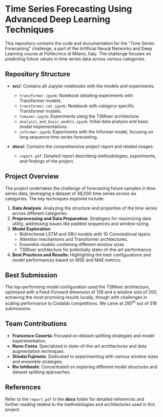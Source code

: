 # Time Series Forecasting Using Advanced Deep Learning Techniques

This repository contains the code and documentation for the "Time Series Forecasting" challenge, a part of the Artificial Neural Networks and Deep Learning course at Politecnico di Milano, Italy. The challenge focuses on predicting future values in time series data across various categories.

## Repository Structure

- **src/**: Contains all Jupyter notebooks with the models and experiments.
  - `transformer.ipynb`: Notebook detailing experiments with Transformer models.
  - `transformer_cat.ipynb`: Notebook with category-specific Transformer models.
  - `tsmixer.ipynb`: Experiments using the TSMixer architecture.
  - `analysis_and_basic_models.ipynb`: Initial data analysis and basic model implementations.
  - `informer.ipynb`: Experiments with the Informer model, focusing on long sequence time series forecasting.

- **docs/**: Contains the comprehensive project report and related images.
  - `report.pdf`: Detailed report describing methodologies, experiments, and findings of the project.

## Project Overview

The project undertakes the challenge of forecasting future samples in time series data, leveraging a dataset of 48,000 time series across six categories. The key techniques explored include:

1. **Data Analysis**: Analyzing the structure and properties of the time series across different categories.
2. **Preprocessing and Data Preparation**: Strategies for maximizing data utility, addressing issues like padded sequences and window sizing.
3. **Model Exploration**:
   - Bidirectional LSTM and GRU models with 1D Convolutional layers.
   - Attention mechanisms and Transformer architectures.
   - Ensemble models combining different window sizes.
   - TSMixer architecture for potentially state-of-the-art performance.
4. **Best Practices and Results**: Highlighting the best configurations and model performances based on MSE and MAE metrics.

## Best Submission

The top-performing model configuration used the TSMixer architecture, optimized with a Feed-Forward dimension of 128 and a window size of 200, achieving the most promising results locally, though with challenges in scaling performance to Codalab competitions. We came at $295^{th}$ out of $518$ submissions.

## Team Contributions

- **Francesco Caserta**: Focused on dataset splitting strategies and model experimentation.
- **Nuno Costa**: Specialized in state-of-the-art architectures and data augmentation techniques.
- **Shodai Fujimoto**: Dedicated to experimenting with various window sizes and ensemble strategies.
- **Rio Ishibashi**: Concentrated on exploring different model structures and dataset splitting approaches.

## References

Refer to the `report.pdf` in the **docs** folder for detailed references and further reading related to the methodologies and architectures used in this project.